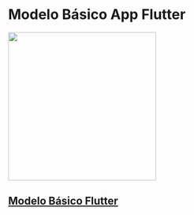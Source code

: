# Modelo Básico App Flutter

<img src="https://github.com/marcusvsolivera/senac/blob/master/aulasThiago/aula4/Screenshot_1560966486.png" width="300">

## [Modelo Básico Flutter](main.dart)
